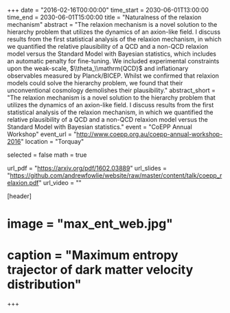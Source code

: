 +++
date = "2016-02-16T00:00:00"
time_start = 2030-06-01T13:00:00
time_end = 2030-06-01T15:00:00
title = "Naturalness of the relaxion mechanism"
abstract = "The relaxion mechanism is a novel solution to the hierarchy problem that utilizes the dynamics of an axion-like field. I discuss results from the first statistical analysis of the relaxion mechanism, in which we quantified the relative plausibility of a QCD and a non-QCD relaxion model versus the Standard Model with Bayesian statistics, which includes an automatic penalty for fine-tuning. We included experimental constraints upon the weak-scale, $\\theta_\\mathrm{QCD}$ and inflationary observables measured by Planck/BICEP. Whilst we confirmed that relaxion models could solve the hierarchy problem, we found that their unconventional cosmology demolishes their plausibility."
abstract_short = "The relaxion mechanism is a novel solution to the hierarchy problem that utilizes the dynamics of an axion-like field. I discuss results from the first statistical analysis of the relaxion mechanism, in which we quantified the relative plausibility of a QCD and a non-QCD relaxion model versus the Standard Model with Bayesian statistics."
event = "CoEPP Annual Workshop"
event_url = "http://www.coepp.org.au/coepp-annual-workshop-2016"
location = "Torquay"

selected = false
math = true

url_pdf = "https://arxiv.org/pdf/1602.03889"
url_slides = "https://github.com/andrewfowlie/website/raw/master/content/talk/coepp_relaxion.pdf"
url_video = ""

[header]
# image = "max_ent_web.jpg"
# caption = "Maximum entropy trajector of dark matter velocity distribution"

+++

